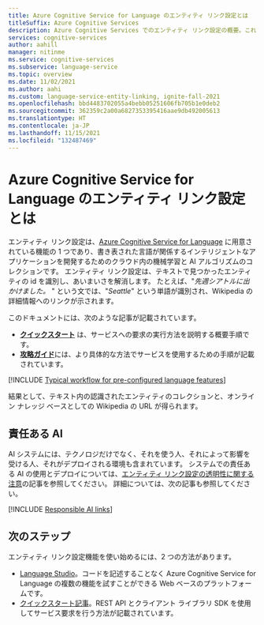 ```yaml
---
title: Azure Cognitive Service for Language のエンティティ リンク設定とは
titleSuffix: Azure Cognitive Services
description: Azure Cognitive Services でのエンティティ リンク設定の概要。これは、テキストからエンティティを抽出したり、オンライン ナレッジ ベースへのリンクを提供したりするのに役立ちます。
services: cognitive-services
author: aahill
manager: nitinme
ms.service: cognitive-services
ms.subservice: language-service
ms.topic: overview
ms.date: 11/02/2021
ms.author: aahi
ms.custom: language-service-entity-linking, ignite-fall-2021
ms.openlocfilehash: bbd4483702055a4bebb05251606fb705b1e0deb2
ms.sourcegitcommit: 362359c2a00a6827353395416aae9db492005613
ms.translationtype: HT
ms.contentlocale: ja-JP
ms.lasthandoff: 11/15/2021
ms.locfileid: "132487469"
---
```

# <a name="what-is-entity-linking-in-azure-cognitive-service-for-language"></a>Azure Cognitive Service for Language のエンティティ リンク設定とは

エンティティ リンク設定は、[Azure Cognitive Service for Language](../overview.md) に用意されている機能の 1 つであり、書き表された言語が関係するインテリジェントなアプリケーションを開発するためのクラウド内の機械学習と AI アルゴリズムのコレクションです。 エンティティ リンク設定は、テキストで見つかったエンティティの id を識別し、あいまいさを解消します。 たとえば、"*先週シアトルに出かけました。* " という文では、"*Seattle*" という単語が識別され、Wikipedia の詳細情報へのリンクが示されます。

このドキュメントには、次のような記事が記載されています。

* [**クイックスタート**](quickstart.md) は、サービスへの要求の実行方法を説明する概要手順です。
* [**攻略ガイド**](how-to/call-api.md)には、より具体的な方法でサービスを使用するための手順が記載されています。

[!INCLUDE [Typical workflow for pre-configured language features](../includes/overview-typical-workflow.md)]

結果として、テキスト内の認識されたエンティティのコレクションと、オンライン ナレッジ ベースとしての Wikipedia の URL が得られます。 

## <a name="responsible-ai"></a>責任ある AI 

AI システムには、テクノロジだけでなく、それを使う人、それによって影響を受ける人、それがデプロイされる環境も含まれています。 システムでの責任ある AI の使用とデプロイについては、[エンティティ リンク設定の透明性に関する注意](/legal/cognitive-services/language-service/transparency-note?context=/azure/cognitive-services/language-service/context/context)の記事を参照してください。 詳細については、次の記事も参照してください。

[!INCLUDE [Responsible AI links](../includes/overview-responsible-ai-links.md)]

## <a name="next-steps"></a>次のステップ

エンティティ リンク設定機能を使い始めるには、2 つの方法があります。
* [Language Studio](../language-studio.md)。コードを記述することなく Azure Cognitive Service for Language の複数の機能を試すことができる Web ベースのプラットフォームです。
* [クイックスタート記事](quickstart.md)。REST API とクライアント ライブラリ SDK を使用してサービス要求を行う方法が記載されています。  
